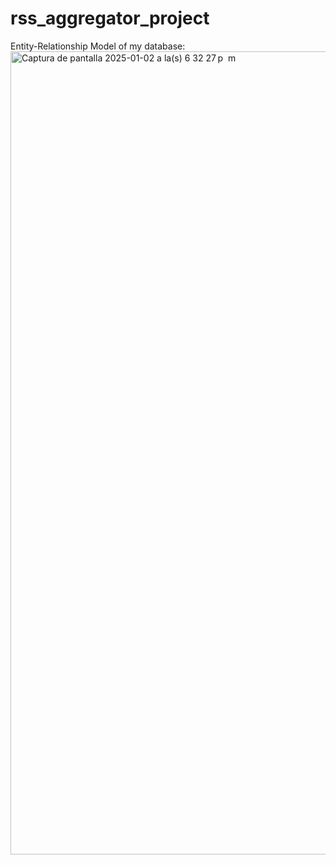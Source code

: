 # rss_aggregator_project

Entity-Relationship Model of my database:
<img width="1285" alt="Captura de pantalla 2025-01-02 a la(s) 6 32 27 p  m" src="https://github.com/user-attachments/assets/4fa22297-0c8d-41d3-9924-c4e3ac1419bd" />

